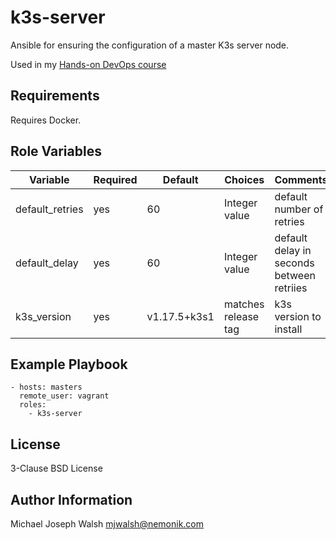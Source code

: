 # k3s-server

Ansible for ensuring the configuration of a master K3s server node.

Used in my [Hands-on DevOps course](https://github.com/nemonik/hands-on-DevOp)

## Requirements

Requires Docker.

## Role Variables

| Variable                | Required | Default      | Choices                   | Comments                                 |
|-------------------------|----------|--------------|---------------------------|------------------------------------------|
| default_retries         | yes      | 60           | Integer value             | default number of retries                |
| default_delay           | yes      | 60           | Integer value             | default delay in seconds between retriies|
| k3s_version             | yes      | v1.17.5+k3s1 | matches release tag       | k3s version to install                   |

## Example Playbook

```
- hosts: masters
  remote_user: vagrant
  roles:
    - k3s-server
```

## License

3-Clause BSD License

## Author Information

Michael Joseph Walsh <mjwalsh@nemonik.com>
